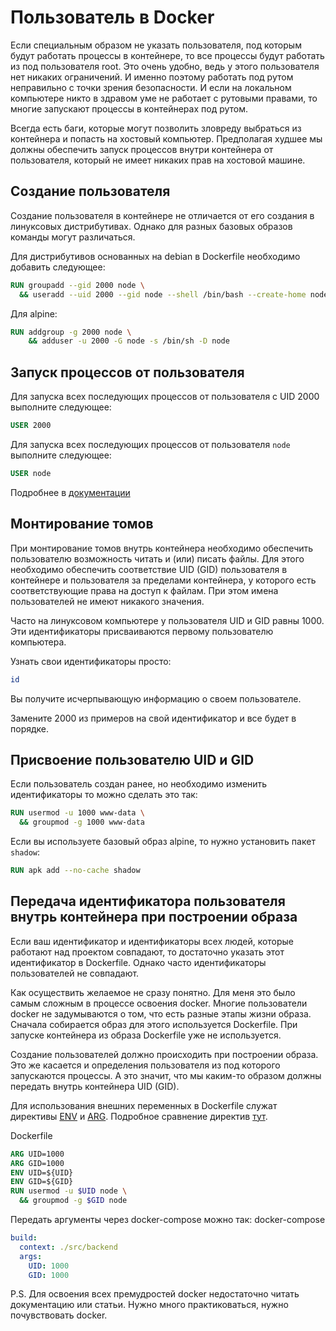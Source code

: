 # Пользователь в Docker
Если специальным образом не указать пользователя, под которым будут работать процессы в контейнере, то все процессы будут работать из под пользователя root. Это очень удобно, ведь у этого пользователя нет никаких ограничений. И именно поэтому работать под рутом неправильно с точки зрения безопасности. И если на локальном компьютере никто в здравом уме не работает с рутовыми правами, то многие запускают процессы в контейнерах под рутом.

Всегда есть баги, которые могут позволить зловреду выбраться из контейнера и попасть на хостовый компьютер. Предполагая худшее мы должны обеспечить запуск процессов внутри контейнера от пользователя, который не имеет никаких прав на хостовой машине.

## Создание пользователя
Создание пользователя в контейнере не отличается от его создания в линуксовых дистрибутивах.
Однако для разных базовых образов команды могут различаться.

Для дистрибутивов основанных на debian в Dockerfile необходимо добавить следующее:
```Dockerfile
RUN groupadd --gid 2000 node \
  && useradd --uid 2000 --gid node --shell /bin/bash --create-home node
```

Для alpine:
```Dockerfile
RUN addgroup -g 2000 node \
    && adduser -u 2000 -G node -s /bin/sh -D node
```

## Запуск процессов от пользователя
Для запуска всех последующих процессов от пользователя с UID 2000 выполните следующее:
```Dockerfile
USER 2000
```
Для запуска всех последующих процессов от пользователя `node` выполните следующее:
```Dockerfile
USER node
```
Подробнее в [документации](https://docs.docker.com/engine/reference/builder/#user)

## Монтирование томов
При монтирование томов внутрь контейнера необходимо обеспечить пользователю возможность читать и (или) писать файлы. Для этого необходимо обеспечить соответствие UID (GID) пользователя в контейнере и пользователя за пределами контейнера, у которого есть соответствующие права на доступ к файлам. При этом имена пользователей не имеют никакого значения.

Часто на линуксовом компьютере у пользователя UID и GID равны 1000. Эти идентификаторы присваиваются первому пользователю компьютера.

Узнать свои идентификаторы просто:
```sh
id
```
Вы получите исчерпывающую информацию о своем пользователе.

Замените 2000 из примеров на свой идентификатор и все будет в порядке.

## Присвоение пользователю UID и GID
Если пользователь создан ранее, но необходимо изменить идентификаторы то можно сделать это так:
```Dockerfile
RUN usermod -u 1000 www-data \
  && groupmod -g 1000 www-data
```

Если вы используете базовый образ alpine, то нужно установить пакет `shadow`:
```Dockerfile
RUN apk add --no-cache shadow
```

## Передача идентификатора пользователя внутрь контейнера при построении образа
Если ваш идентификатор и идентификаторы всех людей, которые работают над проектом совпадают, то достаточно указать этот идентификатор в Dockerfile. Однако часто идентификаторы пользователей не совпадают.

Как осуществить желаемое не сразу понятно. Для меня это было самым сложным в процессе освоения docker.
Многие пользователи docker не задумываются о том, что есть разные этапы жизни образа. Сначала собирается образ для этого используется Dockerfile. При запуске контейнера из образа Dockerfile уже не используется.

Создание пользователей должно происходить при построении образа. Это же касается и определения пользователя из под которого запускаются процессы. А это значит, что мы каким-то образом должны передать внутрь контейнера UID (GID).

Для использования внешних переменных в Dockerfile служат директивы [ENV](https://docs.docker.com/engine/reference/builder/#env) и [ARG](https://docs.docker.com/engine/reference/builder/#arg).
Подробное сравнение директив [тут](https://vsupalov.com/docker-arg-env-variable-guide/).

Dockerfile
```Dockerfile
ARG UID=1000
ARG GID=1000
ENV UID=${UID}
ENV GID=${GID}
RUN usermod -u $UID node \
  && groupmod -g $GID node
```

Передать аргументы через docker-compose можно так:
docker-compose
```yaml
build:
  context: ./src/backend
  args:
    UID: 1000
    GID: 1000
```

P.S. Для освоения всех премудростей docker недостаточно читать документацию или статьи. Нужно много практиковаться, нужно почувствовать docker.